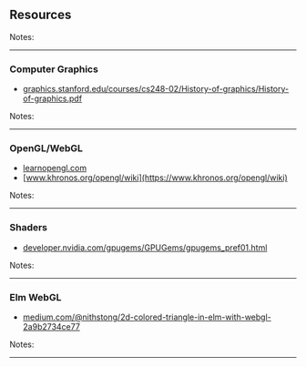 ## Resources

Notes:


---

### Computer Graphics

- [graphics.stanford.edu/courses/cs248-02/History-of-graphics/History-of-graphics.pdf](https://graphics.stanford.edu/courses/cs248-02/History-of-graphics/History-of-graphics.pdf) 

Notes:


---

### OpenGL/WebGL

- [learnopengl.com](https://learnopengl.com/) 
- [www.khronos.org/opengl/wiki](https://www.khronos.org/opengl/wiki) 

Notes:


---

### Shaders

- [developer.nvidia.com/gpugems/GPUGems/gpugems_pref01.html](https://developer.nvidia.com/gpugems/GPUGems/gpugems_pref01.html) 

Notes:


---

### Elm WebGL

- [medium.com/@nithstong/2d-colored-triangle-in-elm-with-webgl-2a9b2734ce77](https://medium.com/@nithstong/2d-colored-triangle-in-elm-with-webgl-2a9b2734ce77) 

Notes:


---
